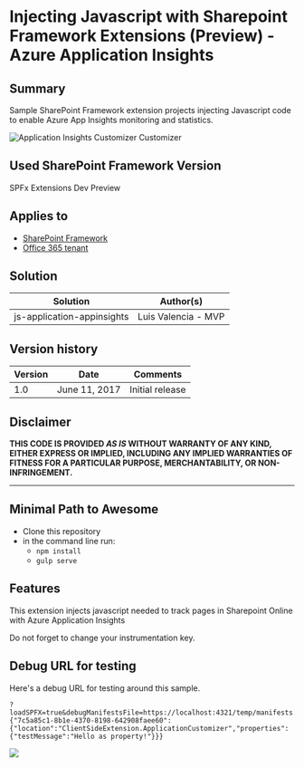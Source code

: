 # Injecting Javascript with Sharepoint Framework Extensions (Preview) - Azure Application Insights

## Summary
Sample SharePoint Framework extension projects injecting Javascript code to enable Azure App Insights monitoring and statistics.

![Application Insights Customizer Customizer](http://luisevalencia.com/content/images/2017/06/appinsights-1.png)

## Used SharePoint Framework Version 
SPFx Extensions Dev Preview

## Applies to

* [SharePoint Framework](https://dev.office.com/sharepoint)
* [Office 365 tenant](https://dev.office.com/sharepoint/docs/spfx/set-up-your-development-environment)


## Solution

Solution|Author(s)
--------|---------
js-application-appinsights  | Luis Valencia - MVP

## Version history

Version|Date|Comments
-------|----|--------
1.0|June 11, 2017|Initial release

## Disclaimer
**THIS CODE IS PROVIDED *AS IS* WITHOUT WARRANTY OF ANY KIND, EITHER EXPRESS OR IMPLIED, INCLUDING ANY IMPLIED WARRANTIES OF FITNESS FOR A PARTICULAR PURPOSE, MERCHANTABILITY, OR NON-INFRINGEMENT.**

---

## Minimal Path to Awesome

- Clone this repository
- in the command line run:
  - `npm install`
  - `gulp serve`


## Features
This extension injects javascript needed to track pages in Sharepoint Online with Azure Application Insights

Do not forget to change your instrumentation key.

## Debug URL for testing
Here's a debug URL for testing around this sample. 

```
?loadSPFX=true&debugManifestsFile=https://localhost:4321/temp/manifests.js&customActions={"7c5a85c1-8b1e-4370-8198-642908faee60":{"location":"ClientSideExtension.ApplicationCustomizer","properties":{"testMessage":"Hello as property!"}}}
```

<img src="https://telemetry.sharepointpnp.com/sp-dev-fx-extensions/samples/js-application-appinsights" />
